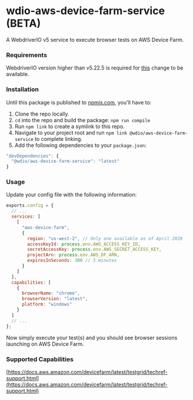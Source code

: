 # wdio-aws-device-farm-service (BETA)

A WebdriverIO v5 service to execute browser tests on AWS Device Farm.

### Requirements

WebdriverIO version higher than v5.22.5 is required for [this](https://github.com/webdriverio/webdriverio/pull/5145) change to be available.

### Installation

Until this package is published to [npmjs.com](https://www.npmjs.com/), you'll have to:

1. Clone the repo locally.
2. `cd` into the repo and build the package: `npm run compile`
3. Run `npm link` to create a symlink to this repo.
4. Navigate to your project root and run `npm link @wdio/aws-device-farm-service` to complete linking.
5. Add the following dependencies to your `package.json`:

```js
"devDependencies": {
  "@wdio/aws-device-farm-service": "latest"
}
```

### Usage

Update your config file with the following information:

```js
exports.config = {
  // ...
  services: [
    [
      "aws-device-farm",
      {
        region: "us-west-2", // Only one available as of April 2020
        accessKeyId: process.env.AWS_ACCESS_KEY_ID,
        secretAccessKey: process.env.AWS_SECRET_ACCESS_KEY,
        projectArn: process.env.AWS_DF_ARN,
        expiresInSeconds: 300 // 5 minutes
      }
    ]
  ],
  capabilities: [
    {
      browserName: "chrome",
      browserVersion: "latest",
      platform: "windows"
    }
  ]
  // ...
};
```

Now simply execute your test(s) and you should see browser sessions launching on AWS Device Farm.

### Supported Capabilities

[https://docs.aws.amazon.com/devicefarm/latest/testgrid/techref-support.html](https://docs.aws.amazon.com/devicefarm/latest/testgrid/techref-support.html)
